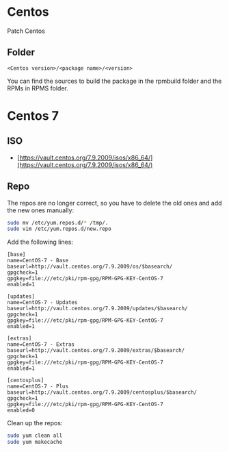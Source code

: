 # Centos
Patch Centos

## Folder

`<Centos version>/<package name>/<version>`

You can find the sources to build the package in the rpmbuild folder and the RPMs in RPMS folder.

# Centos 7


## ISO

- [https://vault.centos.org/7.9.2009/isos/x86_64/](https://vault.centos.org/7.9.2009/isos/x86_64/)

## Repo

The repos are no longer correct, so you have to delete the old ones and add the new ones manually:
```sh
sudo mv /etc/yum.repos.d/* /tmp/.
sudo vim /etc/yum.repos.d/new.repo
```

Add the following lines:
```
[base]
name=CentOS-7 - Base
baseurl=http://vault.centos.org/7.9.2009/os/$basearch/
gpgcheck=1
gpgkey=file:///etc/pki/rpm-gpg/RPM-GPG-KEY-CentOS-7
enabled=1

[updates]
name=CentOS-7 - Updates
baseurl=http://vault.centos.org/7.9.2009/updates/$basearch/
gpgcheck=1
gpgkey=file:///etc/pki/rpm-gpg/RPM-GPG-KEY-CentOS-7
enabled=1

[extras]
name=CentOS-7 - Extras
baseurl=http://vault.centos.org/7.9.2009/extras/$basearch/
gpgcheck=1
gpgkey=file:///etc/pki/rpm-gpg/RPM-GPG-KEY-CentOS-7
enabled=1

[centosplus]
name=CentOS-7 - Plus
baseurl=http://vault.centos.org/7.9.2009/centosplus/$basearch/
gpgcheck=1
gpgkey=file:///etc/pki/rpm-gpg/RPM-GPG-KEY-CentOS-7
enabled=0
```

Clean up the repos:
```sh
sudo yum clean all
sudo yum makecache
```
